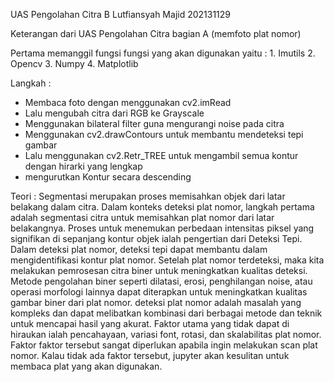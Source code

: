 UAS Pengolahan Citra B
Lutfiansyah Majid
202131129

Keterangan dari UAS Pengolahan Citra bagian A (memfoto plat nomor)

Pertama memanggil fungsi fungsi yang akan digunakan
yaitu :
    1. Imutils
    2. Opencv
    3. Numpy
    4. Matplotlib

Langkah :
- Membaca foto dengan menggunakan cv2.imRead
- Lalu mengubah citra dari RGB ke Grayscale
- Menggunakan bilateral filter guna mengurangi noise pada citra
- Menggunakan cv2.drawContours untuk membantu mendeteksi tepi gambar
- Lalu menggunakan cv2.Retr_TREE untuk mengambil semua kontur dengan hirarki yang lengkap
- mengurutkan Kontur secara descending

Teori : 
Segmentasi merupakan proses memisahkan objek dari latar belakang dalam citra. Dalam konteks deteksi plat nomor, langkah pertama adalah segmentasi citra untuk memisahkan plat nomor dari latar belakangnya.
Proses untuk menemukan perbedaan intensitas piksel yang signifikan di sepanjang kontur objek ialah pengertian dari Deteksi Tepi. Dalam deteksi plat nomor, deteksi tepi dapat membantu dalam mengidentifikasi kontur plat nomor. 
Setelah plat nomor terdeteksi, maka kita melakukan pemrosesan citra biner untuk meningkatkan kualitas deteksi. Metode pengolahan biner seperti dilatasi, erosi, penghilangan noise, atau operasi morfologi lainnya dapat diterapkan untuk meningkatkan kualitas gambar biner dari plat nomor.
deteksi plat nomor adalah masalah yang kompleks dan dapat melibatkan kombinasi dari berbagai metode dan teknik untuk mencapai hasil yang akurat.
Faktor utama yang tidak dapat di hiraukan ialah pencahayaan, variasi font, rotasi, dan skalabilitas plat nomor. Faktor faktor tersebut sangat diperlukan apabila ingin melakukan scan plat nomor. Kalau tidak ada faktor tersebut, jupyter akan kesulitan untuk membaca plat yang akan digunakan.

